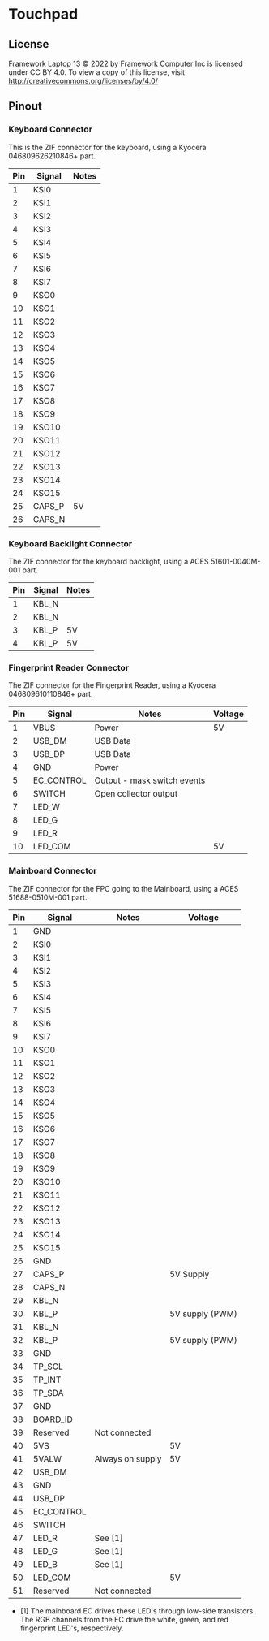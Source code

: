# Touchpad

## License

Framework Laptop 13 © 2022 by Framework Computer Inc is licensed under CC BY 4.0.
To view a copy of this license, visit http://creativecommons.org/licenses/by/4.0/

## Pinout

### Keyboard Connector

This is the ZIF connector for the keyboard, using a Kyocera 046809626210846+ part.

| Pin | Signal | Notes |
|-----|--------|-------|
| 1   | KSI0   |       |
| 2   | KSI1   |       |
| 3   | KSI2   |       |
| 4   | KSI3   |       |
| 5   | KSI4   |       |
| 6   | KSI5   |       |
| 7   | KSI6   |       |
| 8   | KSI7   |       |
| 9   | KSO0   |       |
| 10  | KSO1   |       |
| 11  | KSO2   |       |
| 12  | KSO3   |       |
| 13  | KSO4   |       |
| 14  | KSO5   |       |
| 15  | KSO6   |       |
| 16  | KSO7   |       |
| 17  | KSO8   |       |
| 18  | KSO9   |       |
| 19  | KSO10  |       |
| 20  | KSO11  |       |
| 21  | KSO12  |       |
| 22  | KSO13  |       |
| 23  | KSO14  |       |
| 24  | KSO15  |       |
| 25  | CAPS_P | 5V    |
| 26  | CAPS_N |       |

### Keyboard Backlight Connector

The ZIF connector for the keyboard backlight, using a ACES 51601-0040M-001 part.

| Pin | Signal | Notes |
|-----|--------|-------|
| 1   | KBL_N  |       |
| 2   | KBL_N  |       |
| 3   | KBL_P  | 5V    |
| 4   | KBL_P  | 5V    |

### Fingerprint Reader Connector

The ZIF connector for the Fingerprint Reader, using a Kyocera 046809610110846+ part.

| Pin | Signal     | Notes                       | Voltage |
|-----|------------|-----------------------------|---------|
| 1   | VBUS       | Power                       | 5V      |
| 2   | USB_DM     | USB Data                    |         |
| 3   | USB_DP     | USB Data                    |         |
| 4   | GND        | Power                       |         |
| 5   | EC_CONTROL | Output - mask switch events |         |
| 6   | SWITCH     | Open collector output       |         |
| 7   | LED_W      |                             |         |
| 8   | LED_G      |                             |         |
| 9   | LED_R      |                             |         |
| 10  | LED_COM    |                             | 5V      |

### Mainboard Connector

The ZIF connector for the FPC going to the Mainboard, using a ACES 51688-0510M-001 part.

| Pin | Signal     | Notes            | Voltage         |
|-----|------------|------------------|-----------------|
| 1   | GND        |                  |                 |
| 2   | KSI0       |                  |                 |
| 3   | KSI1       |                  |                 |
| 4   | KSI2       |                  |                 |
| 5   | KSI3       |                  |                 |
| 6   | KSI4       |                  |                 |
| 7   | KSI5       |                  |                 |
| 8   | KSI6       |                  |                 |
| 9   | KSI7       |                  |                 |
| 10  | KSO0       |                  |                 |
| 11  | KSO1       |                  |                 |
| 12  | KSO2       |                  |                 |
| 13  | KSO3       |                  |                 |
| 14  | KSO4       |                  |                 |
| 15  | KSO5       |                  |                 |
| 16  | KSO6       |                  |                 |
| 17  | KSO7       |                  |                 |
| 18  | KSO8       |                  |                 |
| 19  | KSO9       |                  |                 |
| 20  | KSO10      |                  |                 |
| 21  | KSO11      |                  |                 |
| 22  | KSO12      |                  |                 |
| 23  | KSO13      |                  |                 |
| 24  | KSO14      |                  |                 |
| 25  | KSO15      |                  |                 |
| 26  | GND        |                  |                 |
| 27  | CAPS_P     |                  | 5V Supply       |
| 28  | CAPS_N     |                  |                 |
| 29  | KBL_N      |                  |                 |
| 30  | KBL_P      |                  | 5V supply (PWM) |
| 31  | KBL_N      |                  |                 |
| 32  | KBL_P      |                  | 5V supply (PWM) |
| 33  | GND        |                  |                 |
| 34  | TP_SCL     |                  |                 |
| 35  | TP_INT     |                  |                 |
| 36  | TP_SDA     |                  |                 |
| 37  | GND        |                  |                 |
| 38  | BOARD_ID   |                  |                 |
| 39  | Reserved   | Not connected    |                 |
| 40  | 5VS        |                  | 5V              |
| 41  | 5VALW      | Always on supply | 5V              |
| 42  | USB_DM     |                  |                 |
| 43  | GND        |                  |                 |
| 44  | USB_DP     |                  |                 |
| 45  | EC_CONTROL |                  |                 |
| 46  | SWITCH     |                  |                 |
| 47  | LED_R      | See [1]          |                 |
| 48  | LED_G      | See [1]          |                 |
| 49  | LED_B      | See [1]          |                 |
| 50  | LED_COM    |                  | 5V              |
| 51  | Reserved   | Not connected    |                 |

- [1] The mainboard EC drives these LED's through low-side transistors. The RGB channels from the EC drive the white, green, and red fingerprint LED's, respectively.
